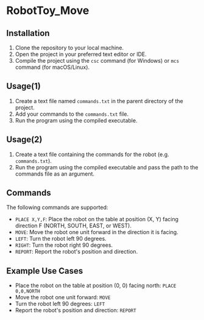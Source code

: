 # RobotToy_Move

## Installation

1. Clone the repository to your local machine.
2. Open the project in your preferred text editor or IDE.
3. Compile the project using the `csc` command (for Windows) or `mcs` command (for macOS/Linux).

## Usage(1)

1. Create a text file named `commands.txt` in the parent directory of the project.
2. Add your commands to the `commands.txt` file.
3. Run the program using the compiled executable.

## Usage(2)

1. Create a text file containing the commands for the robot (e.g. `commands.txt`).
2. Run the program using the compiled executable and pass the path to the commands file as an argument.
   
## Commands

The following commands are supported:

* `PLACE X,Y,F`: Place the robot on the table at position (X, Y) facing direction F (NORTH, SOUTH, EAST, or WEST).
* `MOVE`: Move the robot one unit forward in the direction it is facing.
* `LEFT`: Turn the robot left 90 degrees.
* `RIGHT`: Turn the robot right 90 degrees.
* `REPORT`: Report the robot's position and direction.

## Example Use Cases

* Place the robot on the table at position (0, 0) facing north: `PLACE 0,0,NORTH`
* Move the robot one unit forward: `MOVE`
* Turn the robot left 90 degrees: `LEFT`
* Report the robot's position and direction: `REPORT`
